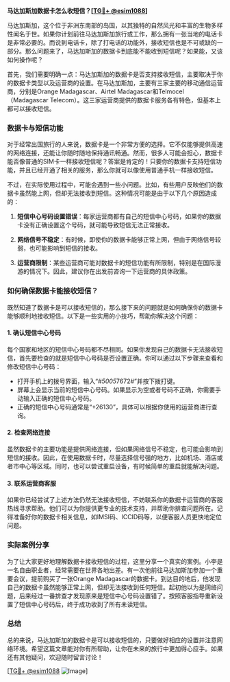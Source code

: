 **马达加斯加数据卡怎么收短信？[[TG💪+ @esim1088](https://t.me/s/esim1088)]**

马达加斯加，这个位于非洲东南部的岛国，以其独特的自然风光和丰富的生物多样性闻名于世。如果你计划前往马达加斯加旅行或工作，那么拥有一张当地的电话卡是非常必要的。而说到电话卡，除了打电话的功能外，接收短信也是不可或缺的一部分。那么问题来了，马达加斯加的数据卡到底能不能收到短信呢？如果能，又该如何操作呢？

首先，我们需要明确一点：马达加斯加的数据卡是否支持接收短信，主要取决于你的数据卡类型以及运营商的设置。在马达加斯加，主要有三家主要的移动通信运营商，分别是Orange Madagascar、Airtel Madagascar和Telmocel（Madagascar Telecom）。这三家运营商提供的数据卡服务各有特色，但基本上都可以接收短信。

### 数据卡与短信功能

对于经常出国旅行的人来说，数据卡是一个非常方便的选择。它不仅能够提供高速的网络连接，还能让你随时随地保持通讯畅通。然而，很多人可能会担心，数据卡能否像普通的SIM卡一样接收短信呢？答案是肯定的！只要你的数据卡支持短信功能，并且已经开通了相关的服务，那么你就可以像使用普通手机一样接收短信。

不过，在实际使用过程中，可能会遇到一些小问题。比如，有些用户反映他们的数据卡虽然能上网，但却无法接收到短信。这种情况可能是由于以下几个原因造成的：

1. **短信中心号码设置错误**：每家运营商都有自己的短信中心号码，如果你的数据卡没有正确设置这个号码，就可能导致短信无法正常接收。
   
2. **网络信号不稳定**：有时候，即使你的数据卡能够正常上网，但由于网络信号较弱，也可能影响到短信的接收。
   
3. **运营商限制**：某些运营商可能对数据卡的短信功能有所限制，特别是在国际漫游的情况下。因此，建议你在出发前咨询一下运营商的具体政策。

### 如何确保数据卡能接收短信？

既然知道了数据卡是可以接收短信的，那么接下来的问题就是如何确保你的数据卡能够顺利地接收短信。以下是一些实用的小技巧，帮助你解决这个问题：

#### 1. 确认短信中心号码

每个国家和地区的短信中心号码都不尽相同。如果你发现自己的数据卡无法接收短信，首先要检查的就是短信中心号码是否设置正确。你可以通过以下步骤来查看和修改短信中心号码：

- 打开手机上的拨号界面，输入“*#5005*7672#”并按下拨打键。
- 屏幕上会显示当前的短信中心号码。如果显示为空或者号码不正确，你需要手动输入正确的短信中心号码。
- 正确的短信中心号码通常是“+26130”，具体可以根据你使用的运营商进行查询。

#### 2. 检查网络连接

虽然数据卡的主要功能是提供网络连接，但如果网络信号不稳定，也可能会影响到短信的接收。因此，在使用数据卡时，尽量选择信号强的地方，比如机场、酒店或者市中心等区域。同时，也可以尝试重启设备，有时候简单的重启就能解决问题。

#### 3. 联系运营商客服

如果你已经尝试了上述方法仍然无法接收短信，不妨联系你的数据卡运营商的客服热线寻求帮助。他们可以为你提供更专业的技术支持，并帮助你排查问题所在。记得准备好你的数据卡相关信息，如IMSI码、ICCID码等，以便客服人员更快地定位问题。

### 实际案例分享

为了让大家更好地理解数据卡接收短信的过程，这里分享一个真实的案例。小李是一名自由职业者，经常需要在世界各地出差。有一次他前往马达加斯加参加一个重要会议，提前购买了一张Orange Madagascar的数据卡。到达目的地后，他发现自己的数据卡虽然能够正常上网，但却无法接收到任何短信。起初他以为是网络问题，后来经过一番排查才发现原来是短信中心号码设置错了。按照客服指导重新设置了短信中心号码后，终于成功收到了所有未读短信。

### 总结

总的来说，马达加斯加的数据卡是可以接收短信的，只要做好相应的设置并注意网络环境。希望这篇文章能对你有所帮助，让你在未来的旅行中更加得心应手。如果还有其他疑问，欢迎随时留言讨论！

[[TG💪+ @esim1088](https://t.me/s/esim1088) ![Image](https://i.postimg.cc/4NQfJmqS/Snipaste-2025-05-13-00-14-12.png)]